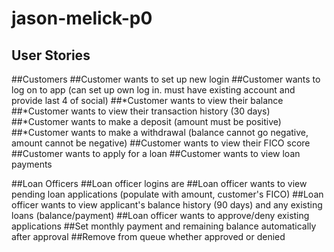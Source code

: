 # jason-melick-p0
## User Stories

##Customers
##Customer wants to set up new login
##Customer wants to log on to app (can set up own log in. must have existing account and provide last 4 of social)
##*Customer wants to view their balance
##*Customer wants to view their transaction history (30 days)
##*Customer wants to make a deposit (amount must be positive)
##*Customer wants to make a withdrawal (balance cannot go negative, amount cannot be negative)
##Customer wants to view their FICO score
##Customer wants to apply for a loan 
##Customer wants to view loan payments

##Loan Officers
##Loan officer logins are 
##Loan officer wants to view pending loan applications (populate with amount, customer's FICO)
##Loan officer wants to view applicant's balance history (90 days) and any existing loans (balance/payment)
##Loan officer wants to approve/deny existing applications
##Set monthly payment and remaining balance automatically after approval
##Remove from queue whether approved or denied

